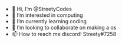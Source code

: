 - 👋 Hi, I’m @StreetyCodes
- 👀 I’m interested in computing
- 🌱 I’m currently learning coding
- 💞️ I’m looking to collaborate on making a os
- 📫 How to reach me discord! Streety#7258

<!---
StreetyCodes/StreetyCodes is a ✨ special ✨ repository because its `README.md` (this file) appears on your GitHub profile.
You can click the Preview link to take a look at your changes.
--->
